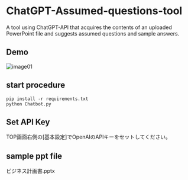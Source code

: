 # ChatGPT-Assumed-questions-tool
A tool using ChatGPT-API that acquires the contents of an uploaded PowerPoint file and suggests assumed questions and sample answers.


## Demo
![image01](https://github.com/sinjorjob/ChatGPT-Assumed-questions-tool/blob/main/images/%E8%B3%AA%E5%95%8F%E3%83%91%E3%83%BC%E3%83%86%E3%82%A3%E3%83%BC%E3%83%A1%E3%83%BC%E3%82%AB%E3%83%BC.gif)

## start procedure

```
pip install -r requirements.txt
python Chatbot.py
```

## Set API Key

TOP画面右側の[基本設定]でOpenAIのAPIキーをセットしてください。  

## sample ppt file

ビジネス計画書.pptx
